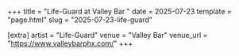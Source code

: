 +++
title = "Life-Guard at Valley Bar "
date = 2025-07-23
template = "page.html"
slug = "2025-07-23-life-guard"

[extra]
artist = "Life-Guard"
venue = "Valley Bar"
venue_url = "https://www.valleybarphx.com/"
+++

